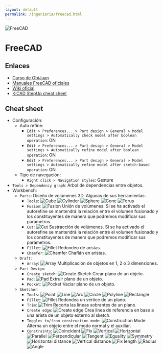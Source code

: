 ```yaml
---
layout: default
permalink: /ingenieria/freecad.html
---
```

![FreeCAD](/images/pages/freecad/logo.svg)

# FreeCAD

## Enlaces

* [Curso de ObiJuan](http://www.iearobotics.com/wiki/index.php?title=Dise%C3%B1o_de_piezas_con_Freecad)
* [Manuales FreeCAD oficiales](https://www.freecadweb.org/manual/)
* [Wiki oficial](https://wiki.freecadweb.org/Main_Page/es)
* [KiCAD StepUp cheat sheet](https://github.com/easyw/kicadStepUpMod/raw/master/demo/kicadStepUp-cheat-sheet.pdf)

## Cheat sheet

* Configuración:
    * Auto refine:
        * `Edit > Preferences... > Part design > General > Model settings > Automatically check model after boolean operation`: ON
        * `Edit > Preferences... > Part design > General > Model settings > Automatically refine model after boolean operation`: ON
        * `Edit > Preferences... > Part design > General > Model settings > Automatically refine model after sketch-based operation`: ON
    * Tipo de navegación:
        * `Right click > Navigation styles`: Gesture
* `Tools > Dependency graph`: Árbol de dependencias entre objetos.
* Workbench:
    * `Parts`: Diseño de volúmenes 3D. Algunas de sus herramientas:
        * `Tools`: ![Cube](/images/pages/freecad/cube.png) ![Cylinder](/images/pages/freecad/cylinder.png) ![Sphere](/images/pages/freecad/sphere.png) ![Cone](/images/pages/freecad/cone.png) ![Torus](/images/pages/freecad/torus.png)
        * `Fusion`: ![Fusion](/images/pages/freecad/fusion.png) Unión de volúmenes. Si se ha activado el autorefine se mantendrá la relación entre el volumen fusionado y los constituyentes de manera que podremos modificar sus parámetros.
        * `Cut`: ![Cut](/images/pages/freecad/cut.png) Sustracción de volúmenes. Si se ha activado el autorefine se mantendrá la relación entre el volumen fusionado y los constituyentes de manera que podremos modificar sus parámetros.
        * `Fillet`: ![Fillet](/images/pages/freecad/fillet.png) Redondeo de aristas.
        * `Chamfer`: ![Chamfer](/images/pages/freecad/chamfer.png) Chaflán en aristas.
    * `Draft`:
        * `Array`: ![Array](/images/pages/freecad/array.png) Multiplicación de objetos en 1, 2 o 3 dimensiones.
    * `Part Design`:
        * `Create sketch`: ![Create Sketch](/images/pages/freecad/create_sketch.png) Crear plano de un objeto.
        * `Pad`: ![Pad](/images/pages/freecad/pad.png) Extruir plano de un objeto.
        * `Pocket`: ![Pocket](/images/pages/freecad/pocket.png) Vaciar plano de un objeto.
    * `Sketcher`:
        * `Tools`: ![Point](/images/pages/freecad/sketcher_point.png) ![Line](/images/pages/freecad/sketcher_line.png) ![Arc](/images/pages/freecad/sketcher_arc.png) ![Circle](/images/pages/freecad/sketcher_circle.png) ![Polyline](/images/pages/freecad/sketcher_polyline.png) ![Rectangle](/images/pages/freecad/sketcher_rectangle.png)
        * `Fillet`: ![Fillet](/images/pages/freecad/sketcher_fillet.png) Redondea un vértice de un plano.
        * `Trim`: ![Trim](/images/pages/freecad/sketcher_trim.png) Recorta las líneas sobrantes de un plano.
        * `Create edge`: ![Create edge](/images/pages/freecad/sketcher_create_edge.png) Crea linea de referencia en base a una arista de un objeto externo al sketch.
        * `Toggles to/from construction mode`: ![Construction Mode](/images/pages/freecad/construction_mode.png) Alterna un objeto entre el modo normal y el auxiliar.
        * `Constraints`: ![Coincident](/images/pages/freecad/constraint_coincident.png) ![Fix](/images/pages/freecad/constraint_fix.png) ![Vertical](/images/pages/freecad/constraint_vertical.png) ![Horizontal](/images/pages/freecad/constraint_horizontal.png) ![Parallel](/images/pages/freecad/constraint_parallel.png) ![Perpendicular](/images/pages/freecad/constraint_perpendicular.png) ![Tangent](/images/pages/freecad/constraint_tangent.png) ![Equality](/images/pages/freecad/constraint_equality.png) ![Symmetry](/images/pages/freecad/constraint_symmetry.png) ![Horizontal distance](/images/pages/freecad/constraint_horizontal_distance.png) ![Vertical distance](/images/pages/freecad/constraint_vertical_distance.png) ![Fix length](/images/pages/freecad/constraint_fix_length.png) ![Radius](/images/pages/freecad/constraint_radius.png) ![Angle](/images/pages/freecad/constraint_angle.png)
